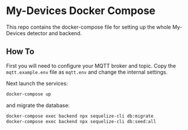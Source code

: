 # My-Devices Docker Compose

This repo contains the docker-compose file for setting up the whole My-Devices detector and backend.

## How To

First you will need to configure your MQTT broker and topic. Copy the `mqtt.example.env` file as `mqtt.env` and change the internal settings.

Next launch the services:

```bash
docker-compose up
```

and migrate the database:

```bash
docker-compose exec backend npx sequelize-cli db:migrate
docker-compose exec backend npx sequelize-cli db:seed:all
```
